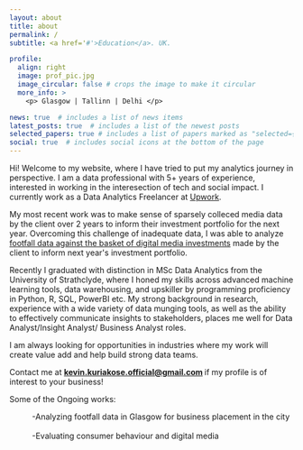 ```yaml
---
layout: about
title: about
permalink: /
subtitle: <a href='#'>Education</a>. UK. 

profile:
  align: right
  image: prof_pic.jpg
  image_circular: false # crops the image to make it circular
  more_info: >
    <p> Glasgow | Tallinn | Delhi </p>

news: true  # includes a list of news items
latest_posts: true  # includes a list of the newest posts
selected_papers: true # includes a list of papers marked as "selected={true}"
social: true  # includes social icons at the bottom of the page
---
```


Hi! Welcome to my website, where I have tried to put my analytics journey in perspective. I am a data professional with 5+ years of experience, interested in working in the interesection of tech and social impact. I currently work as a Data Analytics Freelancer at [Upwork](https://www.upwork.com/freelancers/~0162236444b2794456?viewMode=1). 

My most recent work was to make sense of sparsely colleced media data by the client over 2 years to inform their investment portfolio for the next year. Overcoming this challenge of inadequate data, I was able to analyze [footfall data against the basket of digital media investments](https://github.com/detectorisk/Digital_media_affect_on_footfall/tree/main) made by the client to inform next year's investment portfolio. 

Recently I graduated with distinction in MSc Data Analytics from the University of Strathclyde, where I honed my skills across advanced machine learning tools, data warehousing, and upskiller by programming proficiency in Python, R, SQL, PowerBI etc. My strong background in research, experience with a wide variety of data munging tools, as well as the ability to effectively communicate insights to stakeholders, places me well for Data Analyst/Insight Analyst/ Business Analyst roles.

I am always looking for opportunities in industries where my work will create value add and help build strong data teams. 

Contact me at <b> kevin.kuriakose.official@gmail.com </b> if my profile is of interest to your business!

Some of the Ongoing works:<brr>
<dd>-Analyzing footfall data in Glasgow for business placement in the city</dd><br> 
<dd>-Evaluating consumer behaviour and digital media</dd>


